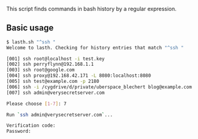 
This script finds commands in bash history by a regular expression.

## Basic usage
```sh
$ lasth.sh "^ssh "
Welcome to lasth. Checking for history entries that match "^ssh "

[001] ssh root@localhost -i test.key
[002] ssh perryflynn@192.168.1.1
[003] ssh root@google.com
[004] ssh proxy@192.168.42.171 -L 8080:localhost:8080
[005] ssh test@example.com -p 2180
[006] ssh -i /cygdrive/d/private/uberspace_blechert blog@example.com
[007] ssh admin@verysecretserver.com

Please choose [1-7]: 7

Run `ssh admin@verysecretserver.com`...

Verification code:
Password:
```


